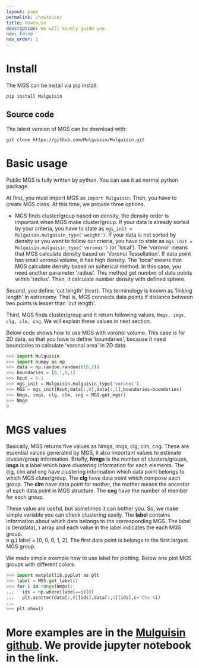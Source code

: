 ```yaml
---
layout: page
permalink: /howtouse/
title: Howtouse
description: We will kindly guide you.
nav: False
nav_order: 1
---
```


# Install

The MGS can be install via pip install: 

```
pip install Mulguisin
```

## Source code

The latest version of MGS can be download with: 

```
git clone https://github.com/Mulguisin/Mulguisin.git
```

# Basic usage

Public MGS is fully written by python. You can use it as normal python package.

At first, you must import MGS as `import Mulguisin`. Then, you have to create MGS class. At this time, we provide three options.

* MGS finds cluster/group based on density, the density order is important when MGS make cluster/group. If your data is already sorted by your criteria, you have to state as `mgs_init = Mulguisin.mulguisin_type('weight')`. If your data is not sorted by density or you want to follow our crieria, you have to state as `mgs_init = Mulguisin.mulguisin_type('voronoi')` (or 'local'). The 'voronoi' means that MGS calculate density based on 'Voronoi Tessellation'. If data point has small voronoi volume, it has high density. The 'local' means that MGS calculate density based on spherical method. In this case, you need another parameter 'radius'. This method get number of data points within 'radius'. Then, it calculate number density with defined sphere.

Second, you define 'cut length' (`Rcut`). This terminology is known as 'linking length' in astronomy. That is, MGS connects data points if distance between two points is lesser than 'cut length'.

Third, MGS finds cluster/group and it return following values, `Nmgs, imgs, clg, clm, cng`. We will explain these values in next section.

Below code shows how to use MGS with voronoi volume. This case is for 2D data, so that you have to define 'boundaries', because it need boundaries to calculate 'voronoi area' in 2D data.

```python
>>> import Mulguisin
>>> import numpy as np
>>> data = np.random.random((10,2))
>>> boundaries = [0,1,0,1]
>>> Rcut = 0.1
>>> mgs_init = Mulguisin.mulguisin_type('voronoi')
>>> MGS = mgs_init(Rcut,data[:,0],data[:,1],boundaries=boundaries)
>>> Nmgs, imgs, clg, clm, cng = MGS.get_mgs()
>>> Nmgs
9
```

# MGS values

Basically, MGS returns five values as Nmgs, imgs, clg, clm, cng. These are essential values generated by MGS, it also important values to estimate cluster/group information. Briefly, **Nmgs** is the number of clusters/groups, **imgs** is a label which have clustering information for each elements. The clg, clm and cng have clustering information which data point belongs to which MGS cluter/group. The **clg** have data point which compose each group. The **clm** have data point for mother, the mother means the ancestor of each data point in MGS structure. The **cng** have the number of member for each group.

These value are useful, but sometimes it can bother you. So, we make simple variable you can check clustering easily. The **label** contains information about which data belongs to the corresponding MGS. The label is (len(data), ) array and each value in the label indicates the each MGS group.  
e.g.) label = [0, 0, 0, 1, 2]. The first data point is belongs to the first largest MGS group. 

We made simple example how to use label for plotting. Below one plot MGS groups with different colors.

```python
>>> import matplotlib.pyplot as plt
>>> label = MGS.get_label()
>>> for i in range(Nmgs):
...   ids = np.where(label==i)[0]
...   plt.scatter(data[:,0][ids],data[:,1][ids],c='C%s'%i)
...
>>> plt.show()
```


# More examples are in the [Mulguisin github](https://github.com/Mulguisin/Mulguisin/tree/main/test). We provide jupyter notebook in the link.
